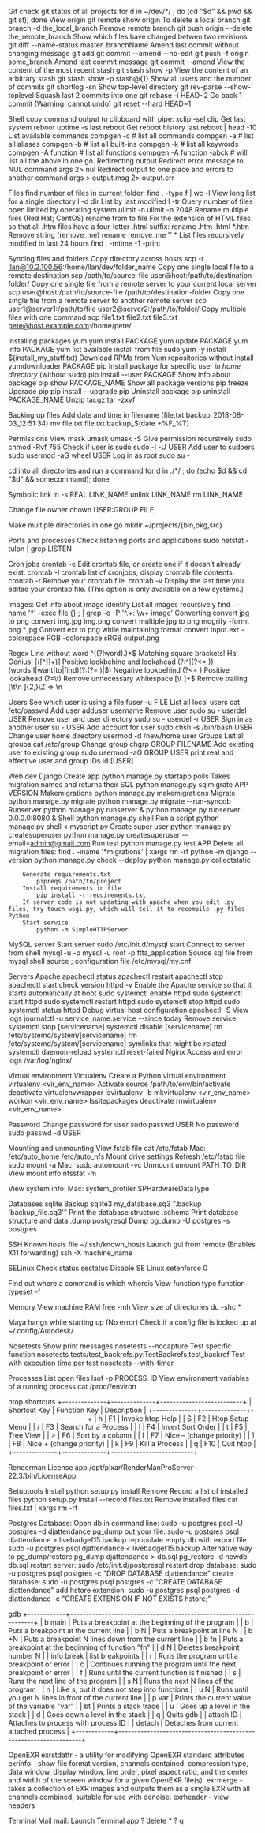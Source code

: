 Git
    check git status of all projects
        for d in ~/dev/*/ ; do (cd "$d" && pwd && git st); done
    View origin
        git remote show origin
    To delete a local branch
        git branch -d the_local_branch
    Remove remote branch
        git push origin --delete the_remote_branch
    Show which files have changed betwen two revisions
        git diff --name-status master..branchName
    Amend last commit without changing message
        git add <files>
        git commit --amend --no-edit
        git push -f origin some_branch
    Amend last commit message
        git commit --amend
    View the content of the most recent stash
        git stash show -p
    View the content of an arbitrary stash
        git stash show -p stash@{1}
    Show all users and the number of commits
        git shortlog -sn
    Show top-level directory
        git rev-parse --show-toplevel
    Squash last 2 commits into one
        git rebase -i HEAD~2
    Go back 1 commit (Warning: cannot undo)
        git reset --hard HEAD~1

Shell
    copy command output to clipboard with pipe:
        xclip -sel clip
    Get last system reboot
        uptime -s
        last reboot
    Get reboot history
        last reboot | head -10
    List available commands
        compgen -c # list all commands
        compgen -a # list all aliases
        compgen -b # list all built-ins
        compgen -k # list all keywords
        compgen -A function # list all functions
        compgen -A function -abck # will list all the above in one go.
    Redirecting output
        Redirect error message to NUL
            command args 2> nul
        Redirect output to one place and errors to another
            command args > output.msg 2> output.err

Files
    find number of files in current folder:
        find . -type f | wc -l
    View long list for a single directory
        l -d dir
    List by last modified
        l -tr
    Query number of files open limited by operating system
        ulimit -n
        ulimit -n 2048
    Rename multiple files (Red Hat; CentOS)
        rename from to file
        Fix the extension of HTML files so that all .htm files have a four-letter .html suffix:
            rename .htm .html *.htm
        Remove string (remove_me)
            rename remove_me '' *
    List files recursively modified in last 24 hours
        find . -mtime -1 -print

Syncing files and folders
    Copy directory across hosts
        scp -r . llan@10.2.100.56:/home/llan/dev/folder_name
    Copy one single local file to a remote destination
        scp /path/to/source-file user@host:/path/to/destination-folder/
    Copy one single file from a remote server to your current local server
        scp user@host:/path/to/source-file /path/to/destination-folder
    Copy one single file from a remote server to another remote server
        scp user1@server1:/path/to/file user2@server2:/path/to/folder/
    Copy multiple files with one command
        scp file1.txt file2.txt file3.txt pete@host.example.com:/home/pete/

Installing packages
    yum
        yum install PACKAGE
        yum update PACKAGE
        yum info PACKAGE
        yum list available
        install from file
            sudo yum -y install $(install_my_stuff.txt)
        Download RPMs from Yum repositories without install
            yumdownloader PACKAGE
    pip
        Install package for specific user *in home directory* (without sudo)
            pip install --user PACKAGE
        Show info about package
            pip show PACKAGE_NAME
        Show all package versions
            pip freeze
        Upgrade pip
            pip install --upgrade pip
        Uninstall package
            pip uninstall PACKAGE_NAME
    Unzip tar.gz
        tar -zxvf

Backing up files
    Add date and time in filename (file.txt.backup_2018-08-03_12:51:34)
        mv file.txt file.txt.backup_$(date +%F_%T)

Permissions
    View mask
        umask
        umask -S
    Give permission recursively
        sudo chmod -Rvf 755
    Check if user is sudo
        sudo -l -U USER
    Add user to sudoers
        sudo usermod -aG wheel USER
    Log in as root
        sudo su -

cd into all directories and run a command
    for d in ./*/ ; do (echo $d && cd "$d" && somecommand); done

Symbolic link
    ln -s REAL LINK_NAME
    unlink LINK_NAME
    rm LINK_NAME

Change file owner
    chown USER:GROUP FILE

Make multiple directories in one go
    mkdir ~/projects/{bin,pkg,src}

Ports and processes
    Check listening ports and applications
        sudo netstat -tulpn | grep LISTEN

Cron jobs
    crontab -e    Edit crontab file, or create one if it doesn’t already exist.
    crontab -l    crontab list of cronjobs, display crontab file contents.
    crontab -r    Remove your crontab file.
    crontab -v    Display the last time you edited your crontab file. (This option is only available on a few systems.)

Images:
    Get info about image
        identify
    List all images recursively
        find . -name '*' -exec file {} \; | grep -o -P '^.+: \w+ image'
    Converting
        convert jpg to png
            convert img.jpg img.png
        convert multiple jpg to png
            mogrify -formt png *.jpg
    Convert exr to png while maintaining format
        convert input.exr -colorspace RGB -colorspace sRGB output.png

Regex
    Line without word
        ^((?!word).)*$
    Matching square brackets! Ha! Genius!
        \[([^]]+)\]
    Positive lookbehind and lookahead
        (?:^|(?<= ))(words|I|want|to|find)(?:(?= )|$)
    Negative lookbehind
        (?<= )
    Positive lookahead
        (?=\t)
    Remove unnecessary whitespace
        [\t ]+$
    Remove trailing
        [\t\n ]{2,}\Z => \n

Users
    See which user is using a file
        fuser -u FILE
    List all local users
        cat /etc/passwd
    Add user
        adduser username
    Remove user
        sudo su -
        userdel USER
    Remove user and user directory
        sudo su -
        userdel -r USER
    Sign in as another user
        su - USER
    Add account for user
        sudo chsh -s /bin/bash USER
    Change user home directory
        usermod -d /new/home user
    Groups
        List all groups
            cat /etc/group
        Change group
            chgrp GROUP FILENAME
        Add existing user to existing group
            sudo usermod -aG GROUP USER
    print real and effective user and group IDs
        id [USER]

Web dev
    Django
        Create app
            python manage.py startapp polls
        Takes migration names and returns their SQL
            python manage.py sqlmigrate APP VERSION
        Makemigrations
            python manage.py makemigrations
        Migrate
            python manage.py migrate
            python manage.py migrate --run-syncdb
        Runserver
            python manage.py runserver &
            python manage.py runserver 0.0.0.0:8080 &
        Shell
            python manage.py shell
        Run a script
            python manage.py shell < myscript.py
        Create super user
            python manage.py createsuperuser
            python manage.py createsuperuser --email=admin@gmail.com
        Run test
            python manage.py test APP
        Delete all migration files:
            find . -iname '*migrations' | xargs rm -rf
        python -m django --version
        python manage.py check --deploy
        python manage.py collectstatic

        Generate requirements.txt
            pipreqs /path/to/project
        Install requirements in file
            pip install -r requirements.txt
        If server code is not updating with apache when you edit .py files, try touch wsgi.py, which will tell it to recompile .py files
    Python
        Start service
            python -m SimpleHTTPServer

MySQL server
    Start server
        sudo /etc/init.d/mysql start
    Connect to server from shell
        mysql -u <user name> -p <database name>
        mysql -u root -p ftta_application
    Source sql file from mysql shell
        source <file name>;
    configuration file
        /etc/mysql/my.cnf

Servers
    Apache
        apachectl status
        apachectl restart
        apachectl stop
        apachectl start
        check version
            httpd -v
        Enable the Apache service so that it starts automatically at boot
            sudo systemctl enable httpd
        sudo systemctl start httpd
        sudo systemctl restart httpd
        sudo systemctl stop httpd
        sudo systemctl status httpd
        Debug virtual host configuration
            apachectl -S
        View logs
            journalctl -u service_name.service --since today
        Remove service
            systemctl stop [servicename]
            systemctl disable [servicename]
            rm /etc/systemd/system/[servicename]
            rm /etc/systemd/system/[servicename] symlinks that might be related
            systemctl daemon-reload
            systemctl reset-failed
    Nginx
        Access and error logs
            /var/log/nginx/

Virtual environment
    Virtualenv
        Create a Python virtual environment
            virtualenv <vir_env_name>
        Activate
            source /path/to/env/bin/activate
        deactivate
    virtualenvwrapper
        lsvirtualenv -b
        mkvirtualenv <vir_env_name>
        workon <vir_env_name>
        lssitepackages
        deactivate
        rmvirtualenv <vir_env_name>

Password
    Change password for user
        sudo passwd USER
    No password
        sudo passwd -d USER

Mounting and unmounting
    View fstab file
        cat /etc/fstab
    Mac:
        /etc/auto_home
        /etc/auto_nfs
    Mount drive settings
        Refresh /etc/fstab file
            sudo mount -a
        Mac:
            sudo automount -vc
    Unmount
        umount PATH_TO_DIR
    View mount info
        nfsstat -m

View system info:
    Mac:
        system_profiler SPHardwareDataType

Databases
    sqlite
        Backup
            sqlite3 my_database.sq3 ".backup 'backup_file.sq3'"
        Print the database structure
            .schema
        Print database structure and data
            .dump
    postgresql
        Dump
            pg_dump -U postgres -s postgres

SSH
    Known hosts file
        ~/.ssh/known_hosts
    Launch gui from remote (Enables X11 forwarding)
        ssh -X machine_name

SELinux
    Check status
        sestatus
    Disable SE Linux
        setenforce 0

Find out where a command is
    which
    whereis
View function
    type function
    typeset -f <function>

Memory
    View machine RAM
        free -mh
    View size of directories
        du -shc *

Maya hangs while starting up (No error)
    Check if a config file is locked up at ~/.config/Autodesk/

Nosetests
    Show print messages
        nosetests --nocapture
    Test specific function
        nosetests tests/test_backrefs.py:TestBackrefs.test_backref
    Test with execution time per test
        nosetests --with-timer

Processes
    List open files
        lsof -p PROCESS_ID
    View environment variables of a running process
        cat /proc/<pid>/environ

htop shortcuts
    +--------------+--------------+--------------------------+
    | Shortcut Key | Function Key |       Description        |
    +--------------+--------------+--------------------------+
    | h            | F1           | Invoke htop Help         |
    | S            | F2           | Htop Setup Menu          |
    | /            | F3           | Search for a Process     |
    | I            | F4           | Invert Sort Order        |
    | t            | F5           | Tree View                |
    | >            | F6           | Sort by a column         |
    | [            | F7           | Nice – (change priority) |
    | ]            | F8           | Nice + (change priority) |
    | k            | F9           | Kill a Process           |
    | q            | F10          | Quit htop                |
    +--------------+--------------+--------------------------+

Renderman
    License
        app
            /opt/pixar/RenderManProServer-22.3/bin/LicenseApp

Setuptools
    Install
        python setup.py install
    Remove
        Record a list of installed files
            python setup.py install --record files.txt
        Remove installed files
            cat files.txt | xargs rm -rf

Postgres Database:
    Open db in command line:
        sudo -u postgres psql -U postgres -d djattendance
    pg_dump out your file:
        sudo -u postgres psql djattendance > livebadgef15.backup
    repopulate empty db with export file
        sudo -u postgres psql djattendance < livebadgef15.backup
    Alternative way to pg_dump/restore
        pg_dump djattendance > db.sql
        pg_restore -d newdb db.sql
    restart server:
        sudo /etc/init.d/postgresql restart
    drop database:
        sudo -u postgres psql postgres -c "DROP DATABASE djattendance"
    create database:
        sudo -u postgres psql postgres -c "CREATE DATABASE djattendance"
    add hstore extension:
        sudo -u postgres psql postgres -d djattendance -c "CREATE EXTENSION IF NOT EXISTS hstore;"

gdb
    +------------+------------------------------------------------------------------+
    | b main     | Puts a breakpoint at the beginning of the program                |
    | b          | Puts a breakpoint at the current line                            |
    | b N        | Puts a breakpoint at line N                                      |
    | b +N       | Puts a breakpoint N lines down from the current line             |
    | b fn       | Puts a breakpoint at the beginning of function "fn"              |
    | d N        | Deletes breakpoint number N                                      |
    | info break | list breakpoints                                                 |
    | r          | Runs the program until a breakpoint or error                     |
    | c          | Continues running the program until the next breakpoint or error |
    | f          | Runs until the current function is finished                      |
    | s          | Runs the next line of the program                                |
    | s N        | Runs the next N lines of the program                             |
    | n          | Like s, but it does not step into functions                      |
    | u N        | Runs until you get N lines in front of the current line          |
    | p var      | Prints the current value of the variable "var"                   |
    | bt         | Prints a stack trace                                             |
    | u          | Goes up a level in the stack                                     |
    | d          | Goes down a level in the stack                                   |
    | q          | Quits gdb                                                        |
    | attach ID  | Attaches to process with process ID                              |
    | detach     | Detaches from current attached process                           |
    +------------+------------------------------------------------------------------+

OpenEXR
    exrstdattr - a utility for modifying OpenEXR standard attributes
    exrinfo - show file format version, channels contained, compression type, data window, display window, line order, pixel aspect ratio, and the center and width of the screen window for a given OpenEXR file(s).
    exrmerge - takes a collection of EXR images and outputs them as a single EXR with all channels combined, suitable for use with denoise.
    exrheader - view headers

Terminal Mail
    mail: Launch Terminal app
    ? delete *
    ? q
